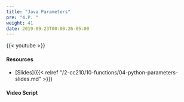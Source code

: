 ```yaml
---
title: "Java Parameters"
pre: "4.P. "
weight: 41
date: 2019-09-23T00:00:26-05:00
---
```


{{< youtube  >}}

#### Resources

* [Slides]({{< relref "/2-cc210/10-functions/04-python-parameters-slides.md" >}})

#### Video Script
